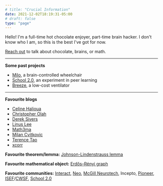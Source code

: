 ```yaml
---
# title: "Crucial Information"
date: 2021-12-02T18:19:31-05:00
# draft: false
type: "page"
---
```


Hello! I'm a full-time hot chocolate enjoyer, part-time brain hacker. I don't know who I am, so this is the best I've got for now.

[Reach out](mailto:raphael.hotter@gmail.com?subject=Hello!!) to talk about chocolate, brains, or math.

---
**Some past projects**
* [Milo](https://www.youtube.com/watch?v=_46AoSnHCRo), a brain-controlled wheelchair
* [School 2.0](https://school2point0.com), an experiment in peer learning
* [Breeze](https://www.youtube.com/watch?v=5ufh_80dSsk&t=2s&ab_channel=Breeze), a low-cost ventilator
---

<!-- **Friends with websites**
* [Santi Aranguri](https://aranguri.wordpress.com/)
* [Anna Brandenberger](https://abrandenberger.github.io)
* [Marley Xiong](https://marleyx.com)
* [School 2.0 folks](https://bio.school2point0.com)! -->

**Favourite blogs**
* [Celine Halioua](https://www.celinehh.com/)
* [Christopher Olah](https://colah.github.io)
* [Derek Sivers](https://sive.rs/)
* [Linus Lee](https://thesephist.com/)
* [Math3ma](https://www.math3ma.com/)
* [Milan Cvitkovic](https://milan.cvitkovic.net/)
* [Terence Tao](https://terrytao.wordpress.com/)
* [xcorr](https://xcorr.net/)

**Favourite theorem/lemma:** [Johnson-Lindenstrauss lemma](https://en.m.wikipedia.org/wiki/Johnson–Lindenstrauss_lemma)

**Favourite mathematical object:** [Erdős–Rényi graph](https://en.wikipedia.org/wiki/Erd%C5%91s%E2%80%93R%C3%A9nyi_model)

**Favourite communities:** [Interact](https://joininteract.com/), [Neo](http://neo.com/), [McGill Neurotech](https://www.facebook.com/McGillNeurotech), Incepto, [Pioneer](https://pioneer.app/), [ISEF](https://www.societyforscience.org/isef/)/[CWSF](https://youthscience.ca/science-fairs/cwsf), [School 2.0](https://bio.school2point0.com/)